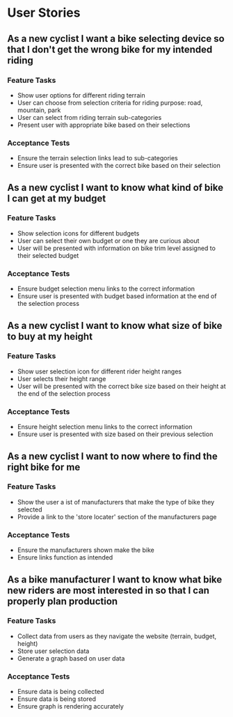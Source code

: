 # User Stories

## As a new cyclist I want a bike selecting device so that I don't get the wrong bike for my intended riding

### Feature Tasks

- Show user options for different riding terrain
- User can choose from selection criteria for riding purpose: road, mountain, park
- User can select from riding terrain sub-categories 
- Present user with appropriate bike based on their selections

### Acceptance Tests

- Ensure the terrain selection links lead to sub-categories
- Ensure user is presented with the correct bike based on their selection

## As a new cyclist I want to know what kind of bike I can get at my budget

### Feature Tasks

- Show selection icons for different budgets
- User can select their own budget or one they are curious about
- User will be presented with information on bike trim level assigned to their selected budget

### Acceptance Tests

- Ensure budget selection menu links to the correct information
- Ensure user is presented with budget based information at the end of the selection process

## As a new cyclist I want to know what size of bike to buy at my height

### Feature Tasks

- Show user selection icon for different rider height ranges
- User selects their height range
- User will be presented with the correct bike size based on their height at the end of the selection process

### Acceptance Tests

- Ensure height selection menu links to the correct information
- Ensure user is presented with size based on their previous selection

## As a new cyclist I want to now where to find the right bike for me 

### Feature Tasks

- Show the user a ist of manufacturers that make the type of bike they selected
- Provide a link to the 'store locater' section of the manufacturers page

### Acceptance Tests

- Ensure the manufacturers shown make the bike
- Ensure links function as intended

## As a bike manufacturer I want to know what bike new riders are most interested in so that I can properly plan production

### Feature Tasks

- Collect data from users as they navigate the website (terrain, budget, height)
- Store user selection data 
- Generate a graph based on user data

### Acceptance Tests

- Ensure data is being collected
- Ensure data is being stored
- Ensure graph is rendering accurately 